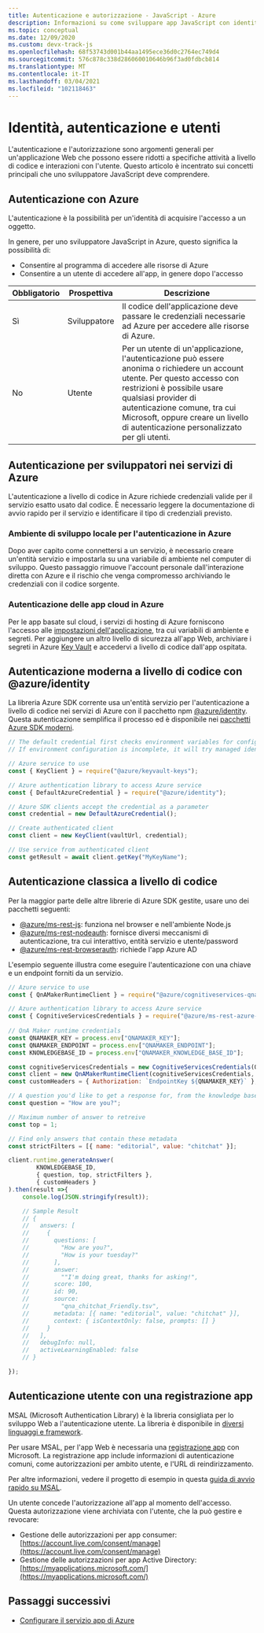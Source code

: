 ```yaml
---
title: Autenticazione e autorizzazione - JavaScript - Azure
description: Informazioni su come sviluppare app JavaScript con identità, autenticazione e utenti con Azure.
ms.topic: conceptual
ms.date: 12/09/2020
ms.custom: devx-track-js
ms.openlocfilehash: 68f53743d001b44aa1495ece36d0c2764ec749d4
ms.sourcegitcommit: 576c878c338d286060010646b96f3ad0fdbcb814
ms.translationtype: MT
ms.contentlocale: it-IT
ms.lasthandoff: 03/04/2021
ms.locfileid: "102118463"
---
```

# <a name="identity-authentication-and-users"></a>Identità, autenticazione e utenti

L'autenticazione e l'autorizzazione sono argomenti generali per un'applicazione Web che possono essere ridotti a specifiche attività a livello di codice e interazioni con l'utente. Questo articolo è incentrato sui concetti principali che uno sviluppatore JavaScript deve comprendere. 

## <a name="authentication-with-azure"></a>Autenticazione con Azure

L'autenticazione è la possibilità per un'identità di acquisire l'accesso a un oggetto. 

In genere, per uno sviluppatore JavaScript in Azure, questo significa la possibilità di:

* Consentire al programma di accedere alle risorse di Azure
* Consentire a un utente di accedere all'app, in genere dopo l'accesso

|Obbligatorio|Prospettiva|Descrizione|
|--|--|--|
|Sì|Sviluppatore|Il codice dell'applicazione deve passare le credenziali necessarie ad Azure per accedere alle risorse di Azure.|
|No|Utente|Per un utente di un'applicazione, l'autenticazione può essere anonima o richiedere un account utente. Per questo accesso con restrizioni è possibile usare qualsiasi provider di autenticazione comune, tra cui Microsoft, oppure creare un livello di autenticazione personalizzato per gli utenti.|

## <a name="authentication-for-developers-to-azure-services"></a>Autenticazione per sviluppatori nei servizi di Azure

L'autenticazione a livello di codice in Azure richiede credenziali valide per il servizio esatto usato dal codice. È necessario leggere la documentazione di avvio rapido per il servizio e identificare il tipo di credenziali previsto. 

### <a name="local-developer-environment-for-authenticating-to-azure"></a>Ambiente di sviluppo locale per l'autenticazione in Azure

Dopo aver capito come connettersi a un servizio, è necessario creare un'entità servizio e impostarla su una variabile di ambiente nel computer di sviluppo. Questo passaggio rimuove l'account personale dall'interazione diretta con Azure e il rischio che venga compromesso archiviando le credenziali con il codice sorgente. 

### <a name="cloud-apps-authenticating-to-azure"></a>Autenticazione delle app cloud in Azure

Per le app basate sul cloud, i servizi di hosting di Azure forniscono l'accesso alle [impostazioni dell'applicazione](../how-to/configure-web-app-settings.md), tra cui variabili di ambiente e segreti. Per aggiungere un altro livello di sicurezza all'app Web, archiviare i segreti in Azure [Key Vault](/azure/key-vault) e accedervi a livello di codice dall'app ospitata. 

## <a name="modern-programmatic-authentication-with-azureidentity"></a>Autenticazione moderna a livello di codice con @azure/identity

La libreria Azure SDK corrente usa un'entità servizio per l'autenticazione a livello di codice nei servizi di Azure con il pacchetto npm [@azure/identity](https://www.npmjs.com/package/@azure/identity). Questa autenticazione semplifica il processo ed è disponibile nei [pacchetti Azure SDK moderni](https://www.npmjs.com/package/@azure/identity#client-libraries-supporting-authentication-with-azure-identity). 

```javascript
// The default credential first checks environment variables for configuration.
// If environment configuration is incomplete, it will try managed identity.

// Azure service to use
const { KeyClient } = require("@azure/keyvault-keys");

// Azure authentication library to access Azure service
const { DefaultAzureCredential } = require("@azure/identity");

// Azure SDK clients accept the credential as a parameter
const credential = new DefaultAzureCredential();

// Create authenticated client
const client = new KeyClient(vaultUrl, credential);

// Use service from authenticated client
const getResult = await client.getKey("MyKeyName");
```

## <a name="classic-programmatic-authentication"></a>Autenticazione classica a livello di codice

Per la maggior parte delle altre librerie di Azure SDK gestite, usare uno dei pacchetti seguenti: 

* [@azure/ms-rest-js](https://www.npmjs.com/package/@azure/ms-rest-js): funziona nel browser e nell'ambiente Node.js
* [@azure/ms-rest-nodeauth](https://www.npmjs.com/package/@azure/ms-rest-nodeauth): fornisce diversi meccanismi di autenticazione, tra cui interattivo, entità servizio e utente/password
* [@azure/ms-rest-browserauth](https://www.npmjs.com/package/@azure/ms-rest-browserauth): richiede l'app Azure AD

L'esempio seguente illustra come eseguire l'autenticazione con una chiave e un endpoint forniti da un servizio.

```javascript
// Azure service to use
const { QnAMakerRuntimeClient } = require("@azure/cognitiveservices-qnamaker-runtime");

// Azure authentication library to access Azure service
const { CognitiveServicesCredentials } = require("@azure/ms-rest-azure-js");  
 
// QnA Maker runtime credentials
const QNAMAKER_KEY = process.env["QNAMAKER_KEY"];
const QNAMAKER_ENDPOINT = process.env["QNAMAKER_ENDPOINT"];
const KNOWLEDGEBASE_ID = process.env["QNAMAKER_KNOWLEDGE_BASE_ID"];

const cognitiveServicesCredentials = new CognitiveServicesCredentials(QNAMAKER_KEY);
const client = new QnAMakerRuntimeClient(cognitiveServicesCredentials, QNAMAKER_ENDPOINT);
const customHeaders = { Authorization: `EndpointKey ${QNAMAKER_KEY}` };

// A question you'd like to get a response for, from the knowledge base. For example
const question = "How are you?";

// Maximum number of answer to retreive
const top = 1;

// Find only answers that contain these metadata
const strictFilters = [{ name: "editorial", value: "chitchat" }];

client.runtime.generateAnswer( 
        KNOWLEDGEBASE_ID,
        { question, top, strictFilters },
        { customHeaders }
).then(result =>{
    console.log(JSON.stringify(result));

    // Sample Result
    // {
    //   answers: [
    //     {
    //       questions: [
    //         "How are you?",
    //         "How is your tuesday?"
    //       ],
    //       answer:
    //         ""I'm doing great, thanks for asking!",
    //       score: 100,
    //       id: 90,
    //       source:
    //         "qna_chitchat_Friendly.tsv",
    //       metadata: [{ name: "editorial", value: "chitchat" }],
    //       context: { isContextOnly: false, prompts: [] }
    //     }
    //   ],
    //   debugInfo: null,
    //   activeLearningEnabled: false
    // }

});

```

## <a name="user-authentication-with-an-app-registration"></a>Autenticazione utente con una registrazione app

MSAL (Microsoft Authentication Library) è la libreria consigliata per lo sviluppo Web a l'autenticazione utente. La libreria è disponibile in [diversi linguaggi e framework](/azure/active-directory/develop/msal-overview#languages-and-frameworks).

Per usare MSAL, per l'app Web è necessaria una [registrazione app](/azure/active-directory/develop/quickstart-register-app) con Microsoft. La registrazione app include informazioni di autenticazione comuni, come autorizzazioni per ambito utente, e l'URL di reindirizzamento. 

Per altre informazioni, vedere il progetto di esempio in questa [guida di avvio rapido su MSAL](/azure/active-directory/develop/quickstart-v2-javascript).

Un utente concede l'autorizzazione all'app al momento dell'accesso. Questa autorizzazione viene archiviata con l'utente, che la può gestire e revocare:

* Gestione delle autorizzazioni per app consumer: [https://account.live.com/consent/manage](https://account.live.com/consent/manage)
* Gestione delle autorizzazioni per app Active Directory: [https://myapplications.microsoft.com/](https://myapplications.microsoft.com/)

## <a name="next-steps"></a>Passaggi successivi

* [Configurare il servizio app di Azure](../how-to/configure-web-app-settings.md)
